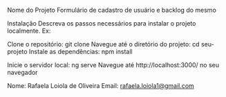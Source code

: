 Nome do Projeto
Formulário de cadastro de usuário e backlog do mesmo

Instalação
Descreva os passos necessários para instalar o projeto localmente. Ex:

Clone o repositório: git clone 
Navegue até o diretório do projeto: cd seu-projeto
Instale as dependências: npm install

Inicie o servidor local: ng serve
Navegue até http://localhost:3000/ no seu navegador

Nome: Rafaela Loiola de Oliveira
Email: rafaela.loiola1@gmail.com
